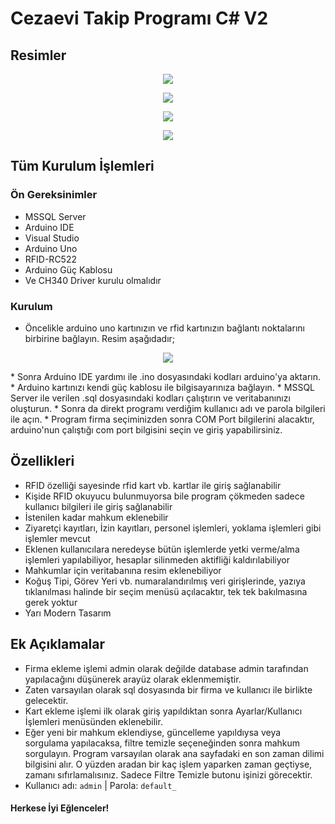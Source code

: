 # Cezaevi Takip Programı C# V2

## Resimler

<p align="center">
  <img src="https://github.com/kompulsif/CezaeviTakipProgrami/tree/main/ReadmeImages/firmaSecim.png">
</p>
<p align="center">
  <img src="https://github.com/kompulsif/CezaeviTakipProgrami/tree/main/ReadmeImages/kullaniciGirisi.png">
</p>
<p align="center">
<img src="https://github.com/kompulsif/CezaeviTakipProgrami/tree/main/ReadmeImages/kullaniciEkle.png">
</p>
<p align="center">
<img src="https://github.com/kompulsif/CezaeviTakipProgrami/tree/main/ReadmeImages/anaBolum.png">
</p>

## Tüm Kurulum İşlemleri

### Ön Gereksinimler
* MSSQL Server
* Arduino IDE
* Visual Studio
* Arduino Uno
* RFID-RC522
* Arduino Güç Kablosu
* Ve CH340 Driver kurulu olmalıdır

### Kurulum
* Öncelikle arduino uno kartınızın ve rfid kartınızın bağlantı noktalarını birbirine bağlayın. Resim aşağıdadır;
<p align="center">
<img src="https://github.com/kompulsif/CezaeviTakipProgrami/tree/main/ReadmeImages/arduino_pin_yerleri.jpg">
</p>
* Sonra Arduino IDE yardımı ile .ino dosyasındaki kodları arduino'ya aktarın.
* Arduino kartınızı kendi güç kablosu ile bilgisayarınıza bağlayın.
* MSSQL Server ile verilen .sql dosyasındaki kodları çalıştırın ve veritabanınızı oluşturun.
* Sonra da direkt programı verdiğim kullanıcı adı ve parola bilgileri ile açın.
* Program firma seçiminizden sonra COM Port bilgilerini alacaktır, arduino'nun çalıştığı com port bilgisini seçin ve giriş yapabilirsiniz.

## Özellikleri
* RFID özelliği sayesinde rfid kart vb. kartlar ile giriş sağlanabilir
* Kişide RFID okuyucu bulunmuyorsa bile program çökmeden sadece kullanıcı bilgileri ile giriş sağlanabilir
* İstenilen kadar mahkum eklenebilir
* Ziyaretçi kayıtları, İzin kayıtları, personel işlemleri, yoklama işlemleri gibi işlemler mevcut
* Eklenen kullanıcılara neredeyse bütün işlemlerde yetki verme/alma işlemleri yapılabiliyor, hesaplar silinmeden aktifliği kaldırılabiliyor
* Mahkumlar için veritabanına resim eklenebiliyor
* Koğuş Tipi, Görev Yeri vb. numaralandırılmış veri girişlerinde, yazıya tıklanılması halinde bir seçim menüsü açılacaktır, tek tek bakılmasına gerek yoktur
* Yarı Modern Tasarım

## Ek Açıklamalar
* Firma ekleme işlemi admin olarak değilde database admin tarafından yapılacağını düşünerek arayüz olarak eklenmemiştir.
* Zaten varsayılan olarak sql dosyasında bir firma ve kullanıcı ile birlikte gelecektir.
* Kart ekleme işlemi ilk olarak giriş yapıldıktan sonra Ayarlar/Kullanıcı İşlemleri menüsünden eklenebilir.
* Eğer yeni bir mahkum eklendiyse, güncelleme yapıldıysa veya sorgulama yapılacaksa, filtre temizle seçeneğinden sonra mahkum sorgulayın. Program varsayılan olarak ana sayfadaki en son zaman dilimi bilgisini alır. O yüzden aradan bir kaç işlem yaparken zaman geçtiyse, zamanı sıfırlamalısınız. Sadece Filtre Temizle butonu işinizi görecektir.
* Kullanıcı adı: `admin` | Parola: `default_`


#### Herkese İyi Eğlenceler!
